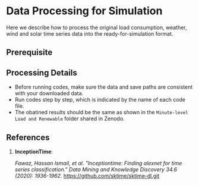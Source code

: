 # Data Processing for Simulation
Here we describe how to process the original load consumption, weather, wind and solar time series data into the ready-for-simulation format.

## Prerequisite


## Processing Details
- Before running codes, make sure the data and save paths are consistent with your downloaded data. 
- Run codes step by step, which is indicated by the name of each code file.
- The obatined results should be the same as shown in the `Minute-level Load and Renewable` folder shared in Zenodo.

## References
1. **InceptionTime**:
   
    <em>Fawaz, Hassan Ismail, et al. "Inceptiontime: Finding alexnet for time series classification." Data Mining and Knowledge Discovery 34.6 (2020): 1936-1962.</em>
    https://github.com/sktime/sktime-dl.git
